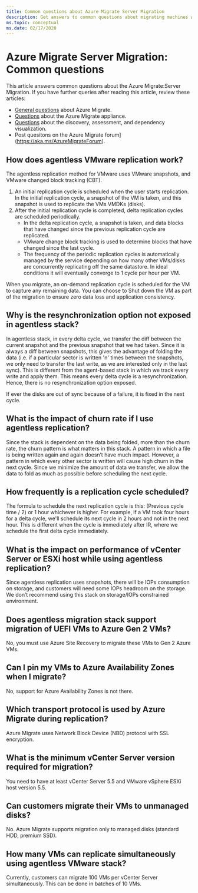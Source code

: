 ```yaml
---
title: Common questions about Azure Migrate Server Migration
description: Get answers to common questions about migrating machines with Azure Migrate Server Migration
ms.topic: conceptual
ms.date: 02/17/2020
---
```


# Azure Migrate Server Migration: Common questions

This article answers common questions about the Azure Migrate:Server Migration. If you have further queries after reading this article, review these articles:

- [General questions](resources-faq.md) about Azure Migrate.
- [Questions](common-questions-appliance.md) about the Azure Migrate appliance.
- [Questions](common-questions-discovery-assessment.md) about the discovery, assessment, and dependency visualization.
- Post quesitons on the Azure Migrate forum](https://aka.ms/AzureMigrateForum).


## How does agentless VMware replication work?

The agentless replication method for VMware uses VMware snapshots, and VMware changed block tracking (CBT).

1. An initial replication cycle is scheduled when the user starts replication. In the initial replication cycle, a snapshot of the VM is taken, and this snapshot is used to replicate the VMs VMDKs (disks). 
2. After the initial replication cycle is completed, delta replication cycles are scheduled periodically.
    - In the delta replication cycle, a snapshot is taken, and data blocks that have changed since the previous replication cycle are replicated.
    - VMware change block tracking is used to determine blocks that have changed since the last cycle.
    - The frequency of the periodic replication cycles is automatically managed by the service depending on how many other VMs/disks are concurrently replicating off the same datastore. In ideal conditions it will eventually converge to 1 cycle per hour per VM.

When you migrate, an on-demand replication cycle is scheduled for the VM to capture any remaining data. You can choose to Shut down the VM as part of the migration to ensure zero data loss and application consistency.

## Why is the resynchronization option not exposed in agentless stack?

In agentless stack, in every delta cycle, we transfer the diff between the current snapshot and the previous snapshot that we had taken. Since it is always a diff between snapshots, this gives the advantage of folding the data (i.e. if a particular sector is written 'n' times between the snapshots, we only need to transfer the last write, as we are interested only in the last sync). This is different from the agent-based stack in which we track every write and apply them. This means every delta cycle is a resynchronization. Hence, there is no resynchronization option exposed. 

If ever the disks are out of sync because of a failure, it is fixed in the next cycle. 

## What is the impact of churn rate if I use agentless replication?

Since the stack is dependent on the data being folded, more than the churn rate, the churn pattern is what matters in this stack. A pattern in which a file is being written again and again doesn’t have much impact. However, a pattern in which every other sector is written will cause high churn in the next cycle. Since we minimize the amount of data we transfer, we allow the data to fold as much as possible before scheduling the next cycle.  

## How frequently is a replication cycle scheduled?

The formula to schedule the next replication cycle is this: (Previous cycle time / 2) or 1 hour whichever is higher. For example, if a VM took four hours for a delta cycle, we'll schedule its next cycle in 2 hours and not in the next hour. This is different when the cycle is immediately after IR, where we schedule the first delta cycle immediately.

## What is the impact on performance of vCenter Server or ESXi host while using agentless replication?

Since agentless replication uses snapshots, there will be IOPs consumption on storage, and customers will need some IOPs headroom on the storage. We don’t recommend using this stack on storage/IOPs constrained environment.

## Does agentless migration stack support migration of UEFI VMs to Azure Gen 2 VMs?

No, you must use Azure Site Recovery to migrate these VMs to Gen 2 Azure VMs. 

## Can I pin my VMs to Azure Availability Zones when I migrate?

No, support for Azure Availability Zones is not there.

## Which transport protocol is used by Azure Migrate during replication?

Azure Migrate uses Network Block Device (NBD) protocol with SSL encryption.

## What is the minimum vCenter Server version required for migration?

You need to have at least vCenter Server 5.5 and VMware vSphere ESXi host version 5.5.

## Can customers migrate their VMs to unmanaged disks?

No. Azure Migrate supports migration only to managed disks (standard HDD, premium SSD).

## How many VMs can replicate simultaneously using agentless VMware stack?

Currently, customers can migrate 100 VMs per vCenter Server simultaneously. This can be done in batches of 10 VMs.




